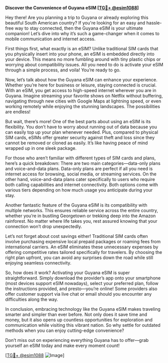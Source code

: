 **Discover the Convenience of Guyana eSIM [[TG💪+ @esim1088](https://t.me/s/esim1088)]**

Hey there! Are you planning a trip to Guyana or already exploring this beautiful South American country? If you're looking for an easy and hassle-free way to stay connected, then the Guyana eSIM is your ultimate companion! Let’s dive into why it’s such a game-changer when it comes to mobile communication and internet access.

First things first, what exactly is an eSIM? Unlike traditional SIM cards that you physically insert into your phone, an eSIM is embedded directly into your device. This means no more fumbling around with tiny plastic chips or worrying about compatibility issues. All you need to do is activate your eSIM through a simple process, and voila! You’re ready to go.

Now, let’s talk about how the Guyana eSIM can enhance your experience. Whether you’re here for business or leisure, staying connected is crucial. With an eSIM, you get access to high-speed internet wherever you are in Guyana. Imagine streaming your favorite shows on Netflix without buffering, navigating through new cities with Google Maps at lightning speed, or even working remotely while enjoying the stunning landscapes. The possibilities are endless!

But wait, there’s more! One of the best parts about using an eSIM is its flexibility. You don’t have to worry about running out of data because you can easily top up your plan whenever needed. Plus, compared to physical SIM cards, eSIMs offer greater security against theft and loss since they cannot be removed or cloned as easily. It’s like having peace of mind wrapped up in one sleek package.

For those who aren’t familiar with different types of SIM cards and plans, here’s a quick breakdown: There are two main categories—data-only plans and voice-and-data plans. Data-only plans are perfect if all you need is internet access for browsing, social media, or streaming services. On the other hand, voice-and-data plans cater specifically to users who require both calling capabilities and internet connectivity. Both options come with various tiers depending on how much usage you anticipate during your stay.

Another fantastic feature of the Guyana eSIM is its compatibility with multiple networks. This ensures reliable service across the entire country, whether you’re in bustling Georgetown or trekking deep into the Amazon rainforest. No matter where life takes you, rest assured knowing that your connection won’t drop unexpectedly.

Let’s not forget about cost savings either! Traditional SIM cards often involve purchasing expensive local prepaid packages or roaming fees from international carriers. An eSIM eliminates these unnecessary expenses by offering competitive rates tailored specifically for travelers. By choosing the right plan upfront, you can avoid any surprises down the road while still enjoying seamless connectivity.

So, how does it work? Activating your Guyana eSIM is super straightforward. Simply download the provider’s app onto your smartphone (most devices support eSIM nowadays), select your preferred plan, follow the instructions provided, and presto—you’re online! Some providers also offer customer support via live chat or email should you encounter any difficulties along the way.

In conclusion, embracing technology like the Guyana eSIM makes traveling smarter and simpler than ever before. Not only does it save time and money, but it also opens up countless opportunities for exploration and communication while visiting this vibrant nation. So why settle for outdated methods when you can enjoy cutting-edge convenience?

Don’t miss out on experiencing everything Guyana has to offer—grab yourself an eSIM today and make every moment count! 

[[TG💪+ @esim1088](https://t.me/s/esim1088) ![Image](https://i.postimg.cc/Y0z9fWf4/image.png)]